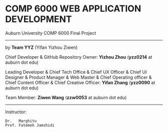 # COMP 6000 WEB APPLICATION DEVELOPMENT

Auburn University COMP 6000 Final Project

-------------------------------------

by **Team YYZ** (Yifan Yizhou Ziwen)

Chief Developer & GitHub Repository Owner:      **Yizhou Zhou**   (**yzz0214** at auburn dot edu)

Leading Developer & Chief Tech Office & Chief UX Officer & Chief UI Designer & Product Manager & Web Master & Chief Operating officer & Chief Content Officer & Chief Creative Officer:             **Yifan Zhang**   (**yzz0090** at auburn dot edu)

Team Member:                                    **Ziwen Wang**    (**zzw0053** at auburn dot edu)


-------------------------------------

Instructor:

    Dr.   Marghitu
    Prof. Fatemeh Jamshidi

